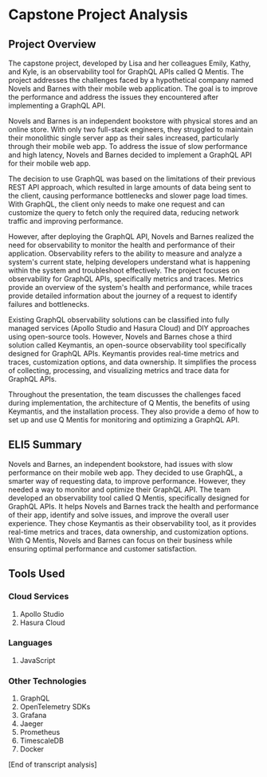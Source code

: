 # Capstone Project Analysis

## Project Overview

The capstone project, developed by Lisa and her colleagues Emily, Kathy, and Kyle, is an observability tool for GraphQL APIs called Q Mentis. The project addresses the challenges faced by a hypothetical company named Novels and Barnes with their mobile web application. The goal is to improve the performance and address the issues they encountered after implementing a GraphQL API.

Novels and Barnes is an independent bookstore with physical stores and an online store. With only two full-stack engineers, they struggled to maintain their monolithic single server app as their sales increased, particularly through their mobile web app. To address the issue of slow performance and high latency, Novels and Barnes decided to implement a GraphQL API for their mobile web app.

The decision to use GraphQL was based on the limitations of their previous REST API approach, which resulted in large amounts of data being sent to the client, causing performance bottlenecks and slower page load times. With GraphQL, the client only needs to make one request and can customize the query to fetch only the required data, reducing network traffic and improving performance.

However, after deploying the GraphQL API, Novels and Barnes realized the need for observability to monitor the health and performance of their application. Observability refers to the ability to measure and analyze a system's current state, helping developers understand what is happening within the system and troubleshoot effectively. The project focuses on observability for GraphQL APIs, specifically metrics and traces. Metrics provide an overview of the system's health and performance, while traces provide detailed information about the journey of a request to identify failures and bottlenecks.

Existing GraphQL observability solutions can be classified into fully managed services (Apollo Studio and Hasura Cloud) and DIY approaches using open-source tools. However, Novels and Barnes chose a third solution called Keymantis, an open-source observability tool specifically designed for GraphQL APIs. Keymantis provides real-time metrics and traces, customization options, and data ownership. It simplifies the process of collecting, processing, and visualizing metrics and trace data for GraphQL APIs.

Throughout the presentation, the team discusses the challenges faced during implementation, the architecture of Q Mentis, the benefits of using Keymantis, and the installation process. They also provide a demo of how to set up and use Q Mentis for monitoring and optimizing a GraphQL API.

## ELI5 Summary

Novels and Barnes, an independent bookstore, had issues with slow performance on their mobile web app. They decided to use GraphQL, a smarter way of requesting data, to improve performance. However, they needed a way to monitor and optimize their GraphQL API. The team developed an observability tool called Q Mentis, specifically designed for GraphQL APIs. It helps Novels and Barnes track the health and performance of their app, identify and solve issues, and improve the overall user experience. They chose Keymantis as their observability tool, as it provides real-time metrics and traces, data ownership, and customization options. With Q Mentis, Novels and Barnes can focus on their business while ensuring optimal performance and customer satisfaction.

## Tools Used

### Cloud Services
1. Apollo Studio
2. Hasura Cloud

### Languages
1. JavaScript

### Other Technologies
1. GraphQL
2. OpenTelemetry SDKs
3. Grafana
4. Jaeger
5. Prometheus
6. TimescaleDB
7. Docker

[End of transcript analysis]